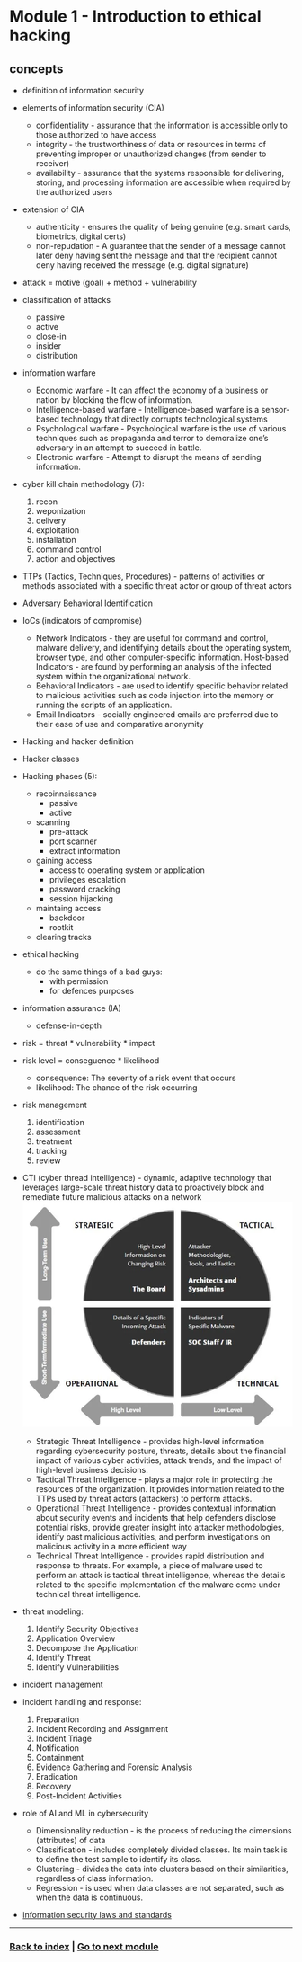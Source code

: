 # Module 1 - Introduction to ethical hacking

## concepts
- definition of information security
- elements of information security (CIA)
    - confidentiality - assurance that the information is accessible only to those authorized to have access
    - integrity - the trustworthiness of data or resources in terms of preventing improper or unauthorized changes (from sender to receiver)
    - availability - assurance that the systems responsible for delivering, storing, and processing information are accessible when required by the authorized users
- extension of CIA
    - authenticity - ensures the quality of being genuine (e.g. smart cards, biometrics, digital certs)
    - non-repudation - A guarantee that the sender of a message cannot later deny having sent the message and that the recipient cannot deny having received the message (e.g. digital signature)
- attack = motive (goal) + method + vulnerability
- classification of attacks
    - passive
    - active
    - close-in
    - insider
    - distribution
- information warfare
    - Economic warfare - It can affect the economy of a business or nation by blocking the flow of information.
    - Intelligence-based warfare - Intelligence-based warfare is a sensor-based technology that directly corrupts technological systems
    - Psychological warfare - Psychological warfare is the use of various techniques such as propaganda and terror to demoralize one’s adversary in an attempt to succeed in battle.
    - Electronic warfare - Attempt to disrupt the means of sending information.
- cyber kill chain methodology (7):
    1. recon
    2. weponization
    3. delivery
    4. exploitation
    5. installation
    6. command control
    7. action and objectives
- TTPs (Tactics, Techniques, Procedures) - patterns of activities or methods associated with a specific threat actor or group of threat actors
- Adversary Behavioral Identification
- IoCs (indicators of compromise)
    - Network Indicators - they are useful for command and control, malware delivery, and identifying details about the operating system, browser type, and other computer-specific information.
    Host-based Indicators - are found by performing an analysis of the infected system within the organizational network.
    - Behavioral Indicators - are used to identify specific behavior related to malicious activities such as code injection into the memory or running the scripts of an application.
    - Email Indicators - socially engineered emails are preferred due to their ease of use and comparative anonymity
- Hacking and hacker definition
- Hacker classes
- Hacking phases (5):
    - recoinnaissance
        - passive
        - active
    - scanning
        - pre-attack
        - port scanner
        - extract information
    - gaining access
        - access to operating system or application
        - privileges escalation
        - password cracking
        - session hijacking
    - maintaing access
        - backdoor
        - rootkit
    - clearing tracks
- ethical hacking
    - do the same things of a bad guys:
        - with permission
        - for defences purposes
- information assurance (IA)
    - defense-in-depth
- risk = threat * vulnerability * impact
- risk level = conseguence * likelihood
    - consequence: The severity of a risk event that occurs
    - likelihood: The chance of the risk occurring 
- risk management
    1. identification
    2. assessment
    3. treatment
    4. tracking
    5. review
- CTI (cyber thread intelligence) - dynamic, adaptive technology that leverages large-scale threat history data to proactively block and remediate future malicious attacks on a network
    ![Cyber threat intelligence types](./assets/cti.webp)
    - Strategic Threat Intelligence - provides high-level information regarding cybersecurity posture, threats, details about the financial impact of various cyber activities, attack trends, and the impact of high-level business decisions.
    - Tactical Threat Intelligence - plays a major role in protecting the resources of the organization. It provides information related to the TTPs used by threat actors (attackers) to perform attacks.
    - Operational Threat Intelligence - provides contextual information about security events and incidents that help defenders disclose potential risks, provide greater insight into attacker methodologies, identify past malicious activities, and perform investigations on malicious activity in a more efficient way
    - Technical Threat Intelligence - provides rapid distribution and response to threats. For example, a piece of malware used to perform an attack is tactical threat intelligence, whereas the details related to the specific implementation of the malware come under technical threat intelligence.
- threat modeling:
    1. Identify Security Objectives
    2. Application Overview 
    3. Decompose the Application 
    4. Identify Threat
    5. Identify Vulnerabilities
- incident management
- incident handling and response:
    1. Preparation
    2. Incident Recording and Assignment
    3. Incident Triage 
    4. Notification
    5. Containment
    6. Evidence Gathering and Forensic Analysis 
    7. Eradication
    8. Recovery
    9. Post-Incident Activities
- role of AI and ML in cybersecurity
    - Dimensionality reduction - is the process of reducing the dimensions (attributes) of data
    - Classification - includes completely divided classes. Its main task is to define the test sample to identify its class.
    - Clustering - divides the data into clusters based on their similarities, regardless of class information.
    - Regression - is used when data classes are not separated, such as when the data is continuous.

- [information security laws and standards](../extra/laws.md)

---
### [Back to index](../README.md) | [Go to next module](02.md)